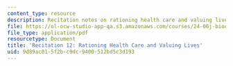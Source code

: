 ```yaml
---
content_type: resource
description: Recitation notes on rationing health care and valuing lives.
file: https://ol-ocw-studio-app-qa.s3.amazonaws.com/courses/24-06j-bioethics-spring-2009/9d89ac015f2bc9dc9400512bd5c3d193_MIT24_06Js09_rec12.pdf
file_type: application/pdf
resourcetype: Document
title: 'Recitation 12: Rationing Health Care and Valuing Lives'
uid: 9d89ac01-5f2b-c9dc-9400-512bd5c3d193
---
```

